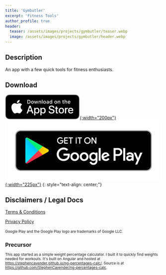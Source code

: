 ```yaml
---
title: 'Gymbutler'
excerpt: 'Fitness Tools'
author_profile: true
header:
  teaser: /assets/images/projects/gymbutler/teaser.webp
  image: /assets/images/projects/gymbutler/header.webp
---
```


## Description

An app with a few quick tools for fitness enthusiasts.

## Download

[![Download on the App Store](/assets/images/app-store-badge.svg){:width="200px"}](https://apps.apple.com/us/app/gymbutler/id1613277271?itsct=apps_box_link&itscg=30200)
[![Get it on Google Play](/assets/images/google-play-badge.png){:width="225px"}](https://play.google.com/store/apps/details?id=com.gymbutler&pcampaignid=pcampaignidMKT-Other-global-all-co-prtnr-py-PartBadge-Mar2515-1)
{: style="text-align: center;"}


## Disclaimers / Legal Docs

[Terms & Conditions](https://user.fm/files/v2-b62cd9067266123d409e004204930762/termsAndConditions.html)

[Privacy Policy](https://user.fm/files/v2-0026612384c8ef54a0b428530b561443/privacyPolicy.html)

<small>
Google Play and the Google Play logo are trademarks of Google LLC.

## Precursor

This app started as a simple weight percentage calculator. I built it to quickly find weights needed for workouts. It's built on Angular and hosted at <https://stephencavender.github.io/ng-percentages-calc/>. Source is at <https://github.com/StephenCavender/ng-percentages-calc>.
